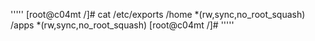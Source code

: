 '''''
[root@c04mt /]# cat /etc/exports
/home *(rw,sync,no_root_squash)
/apps *(rw,sync,no_root_squash)
[root@c04mt /]#
'''''